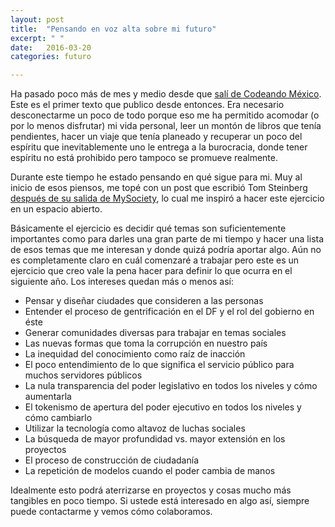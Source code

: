 ```yaml
---
layout: post
title:  "Pensando en voz alta sobre mi futuro"
excerpt: " "
date:   2016-03-20
categories: futuro

---
```


Ha pasado poco más de mes y medio desde que [salí de Codeando México](https://medium.com/hacker-daily/mi-salida-de-codeando-m%C3%A9xico-547a900036e4#.9qht4yhfn). Este es el primer texto que publico desde entonces. Era necesario desconectarme un poco de todo porque eso me ha permitido acomodar (o por lo menos disfrutar) mi vida personal, leer un montón de libros que tenía pendientes, hacer un viaje que tenía planeado y recuperar un poco del espíritu que inevitablemente uno le entrega a la burocracia, donde tener espíritu no está prohibido pero tampoco se promueve realmente.

Durante este tiempo he estado pensando en qué sigue para mi. Muy al inicio de esos piensos, me topé con un post que escribió Tom Steinberg [después de su salida de MySociety](https://medium.com/@TomSteinberg/problems-that-motivate-me-c31571696563#.s4kw7dqby), lo cual me inspiró a hacer este ejercicio en un espacio abierto.

Básicamente el ejercicio es decidir qué temas son suficientemente importantes como para darles una gran parte de mi tiempo y hacer una lista de esos temas que me interesan y donde quizá podría aportar algo. Aún no es completamente claro en cuál comenzaré a trabajar pero este es un ejercicio que creo vale la pena hacer para definir lo que ocurra en el siguiente año. Los intereses quedan más o menos así:

- Pensar y diseñar ciudades que consideren a las personas
- Entender el proceso de gentrificación en el DF y el rol del gobierno en éste
- Generar comunidades diversas para trabajar en temas sociales
- Las nuevas formas que toma la corrupción en nuestro país
- La inequidad del conocimiento como raíz de inacción
- El poco entendimiento de lo que significa el servicio público para muchos servidores públicos
- La nula transparencia del poder legislativo en todos los niveles y cómo aumentarla
- El tokenismo de apertura del poder ejecutivo en todos los niveles y cómo cambiarlo
- Utilizar la tecnología como altavoz de luchas sociales
- La búsqueda de mayor profundidad vs. mayor extensión en los proyectos
- El proceso de construcción de ciudadanía
- La repetición de modelos cuando el poder cambia de manos

Idealmente esto podrá aterrizarse en proyectos y cosas mucho más tangibles en poco tiempo. Si ustede está interesado en algo así, siempre puede contactarme y vemos cómo colaboramos.
